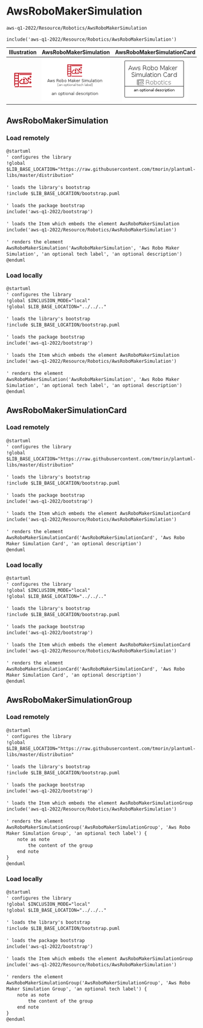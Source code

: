# AwsRoboMakerSimulation


```text
aws-q1-2022/Resource/Robotics/AwsRoboMakerSimulation
```

```text
include('aws-q1-2022/Resource/Robotics/AwsRoboMakerSimulation')
```



| Illustration | AwsRoboMakerSimulation | AwsRoboMakerSimulationCard | AwsRoboMakerSimulationGroup |
| :---: | :---: | :---: | :---: |
| ![illustration for Illustration](../../../aws-q1-2022/Resource/Robotics/AwsRoboMakerSimulation.png) | ![illustration for AwsRoboMakerSimulation](../../../aws-q1-2022/Resource/Robotics/AwsRoboMakerSimulation.Local.png) | ![illustration for AwsRoboMakerSimulationCard](../../../aws-q1-2022/Resource/Robotics/AwsRoboMakerSimulationCard.Local.png) | ![illustration for AwsRoboMakerSimulationGroup](../../../aws-q1-2022/Resource/Robotics/AwsRoboMakerSimulationGroup.Local.png) |




## AwsRoboMakerSimulation

### Load remotely
```plantuml
@startuml
' configures the library
!global $LIB_BASE_LOCATION="https://raw.githubusercontent.com/tmorin/plantuml-libs/master/distribution"

' loads the library's bootstrap
!include $LIB_BASE_LOCATION/bootstrap.puml

' loads the package bootstrap
include('aws-q1-2022/bootstrap')

' loads the Item which embeds the element AwsRoboMakerSimulation
include('aws-q1-2022/Resource/Robotics/AwsRoboMakerSimulation')

' renders the element
AwsRoboMakerSimulation('AwsRoboMakerSimulation', 'Aws Robo Maker Simulation', 'an optional tech label', 'an optional description')
@enduml
```

### Load locally
```plantuml
@startuml
' configures the library
!global $INCLUSION_MODE="local"
!global $LIB_BASE_LOCATION="../../.."

' loads the library's bootstrap
!include $LIB_BASE_LOCATION/bootstrap.puml

' loads the package bootstrap
include('aws-q1-2022/bootstrap')

' loads the Item which embeds the element AwsRoboMakerSimulation
include('aws-q1-2022/Resource/Robotics/AwsRoboMakerSimulation')

' renders the element
AwsRoboMakerSimulation('AwsRoboMakerSimulation', 'Aws Robo Maker Simulation', 'an optional tech label', 'an optional description')
@enduml
```

## AwsRoboMakerSimulationCard

### Load remotely
```plantuml
@startuml
' configures the library
!global $LIB_BASE_LOCATION="https://raw.githubusercontent.com/tmorin/plantuml-libs/master/distribution"

' loads the library's bootstrap
!include $LIB_BASE_LOCATION/bootstrap.puml

' loads the package bootstrap
include('aws-q1-2022/bootstrap')

' loads the Item which embeds the element AwsRoboMakerSimulationCard
include('aws-q1-2022/Resource/Robotics/AwsRoboMakerSimulation')

' renders the element
AwsRoboMakerSimulationCard('AwsRoboMakerSimulationCard', 'Aws Robo Maker Simulation Card', 'an optional description')
@enduml
```

### Load locally
```plantuml
@startuml
' configures the library
!global $INCLUSION_MODE="local"
!global $LIB_BASE_LOCATION="../../.."

' loads the library's bootstrap
!include $LIB_BASE_LOCATION/bootstrap.puml

' loads the package bootstrap
include('aws-q1-2022/bootstrap')

' loads the Item which embeds the element AwsRoboMakerSimulationCard
include('aws-q1-2022/Resource/Robotics/AwsRoboMakerSimulation')

' renders the element
AwsRoboMakerSimulationCard('AwsRoboMakerSimulationCard', 'Aws Robo Maker Simulation Card', 'an optional description')
@enduml
```

## AwsRoboMakerSimulationGroup

### Load remotely
```plantuml
@startuml
' configures the library
!global $LIB_BASE_LOCATION="https://raw.githubusercontent.com/tmorin/plantuml-libs/master/distribution"

' loads the library's bootstrap
!include $LIB_BASE_LOCATION/bootstrap.puml

' loads the package bootstrap
include('aws-q1-2022/bootstrap')

' loads the Item which embeds the element AwsRoboMakerSimulationGroup
include('aws-q1-2022/Resource/Robotics/AwsRoboMakerSimulation')

' renders the element
AwsRoboMakerSimulationGroup('AwsRoboMakerSimulationGroup', 'Aws Robo Maker Simulation Group', 'an optional tech label') {
    note as note
        the content of the group
    end note
}
@enduml
```

### Load locally
```plantuml
@startuml
' configures the library
!global $INCLUSION_MODE="local"
!global $LIB_BASE_LOCATION="../../.."

' loads the library's bootstrap
!include $LIB_BASE_LOCATION/bootstrap.puml

' loads the package bootstrap
include('aws-q1-2022/bootstrap')

' loads the Item which embeds the element AwsRoboMakerSimulationGroup
include('aws-q1-2022/Resource/Robotics/AwsRoboMakerSimulation')

' renders the element
AwsRoboMakerSimulationGroup('AwsRoboMakerSimulationGroup', 'Aws Robo Maker Simulation Group', 'an optional tech label') {
    note as note
        the content of the group
    end note
}
@enduml
```

